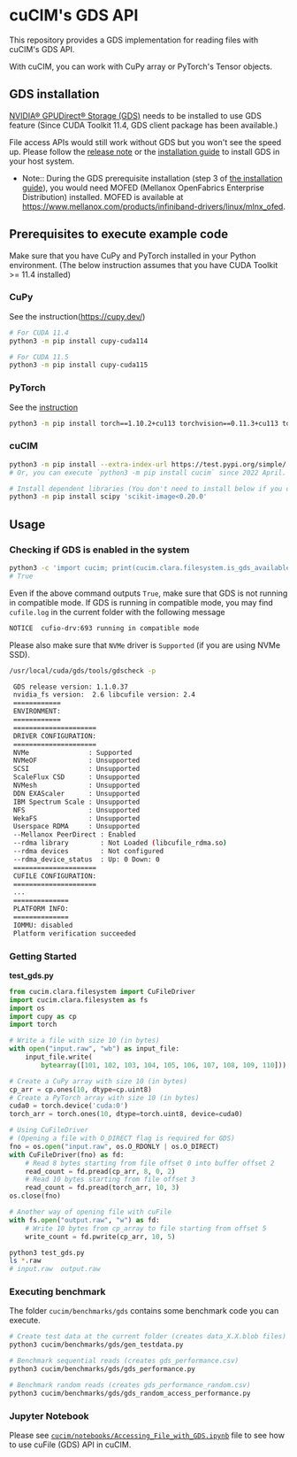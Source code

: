 # cuCIM's GDS API

This repository provides a GDS implementation for reading files with cuCIM's GDS API.

With cuCIM, you can work with CuPy array or PyTorch's Tensor objects.

## GDS installation

[NVIDIA® GPUDirect® Storage (GDS)](https://developer.nvidia.com/gpudirect-storage) needs to be installed to use GDS feature (Since CUDA Toolkit 11.4, GDS client package has been available.)

File access APIs would still work without GDS but you won't see the speed up.
Please follow the [release note](https://docs.nvidia.com/gpudirect-storage/release-notes/index.html) or the [installation guide](https://docs.nvidia.com/gpudirect-storage/troubleshooting-guide/index.html#abstract) to install GDS in your host system.

- Note:: During the GDS prerequisite installation (step 3 of [the installation guide](https://docs.nvidia.com/gpudirect-storage/troubleshooting-guide/index.html#install-prereqs>)), you would need MOFED (Mellanox OpenFabrics Enterprise Distribution) installed. MOFED is available at https://www.mellanox.com/products/infiniband-drivers/linux/mlnx_ofed.

## Prerequisites to execute example code

Make sure that you have CuPy and PyTorch installed in your Python environment.
(The below instruction assumes that you have CUDA Toolkit >= 11.4 installed)

### CuPy

See the instruction(https://cupy.dev/)

```bash
# For CUDA 11.4
python3 -m pip install cupy-cuda114

# For CUDA 11.5
python3 -m pip install cupy-cuda115
```

### PyTorch

See the [instruction](https://pytorch.org/)

```bash
python3 -m pip install torch==1.10.2+cu113 torchvision==0.11.3+cu113 torchaudio==0.10.2+cu113 -f https://download.pytorch.org/whl/cu113/torch_stable.html
```

### cuCIM

```bash
python3 -m pip install --extra-index-url https://test.pypi.org/simple/ cucim==0.0.233
# Or, you can execute `python3 -m pip install cucim` since 2022 April.

# Install dependent libraries (You don't need to install below if you don't use cuCIM's scikit-image API)
python3 -m pip install scipy 'scikit-image<0.20.0'
```

## Usage

### Checking if GDS is enabled in the system

```bash
python3 -c 'import cucim; print(cucim.clara.filesystem.is_gds_available())'
# True
```

Even if the above command outputs `True`, make sure that GDS is not running in compatible mode.
If GDS is running in compatible mode, you may find `cufile.log` in the current folder with the following message

```bash
NOTICE  cufio-drv:693 running in compatible mode
```

Please also make sure that `NVMe` driver is `Supported` (if you are using NVMe SSD).

```bash
/usr/local/cuda/gds/tools/gdscheck -p

 GDS release version: 1.1.0.37
 nvidia_fs version:  2.6 libcufile version: 2.4
 ============
 ENVIRONMENT:
 ============
 =====================
 DRIVER CONFIGURATION:
 =====================
 NVMe               : Supported
 NVMeOF             : Unsupported
 SCSI               : Unsupported
 ScaleFlux CSD      : Unsupported
 NVMesh             : Unsupported
 DDN EXAScaler      : Unsupported
 IBM Spectrum Scale : Unsupported
 NFS                : Unsupported
 WekaFS             : Unsupported
 Userspace RDMA     : Unsupported
 --Mellanox PeerDirect : Enabled
 --rdma library        : Not Loaded (libcufile_rdma.so)
 --rdma devices        : Not configured
 --rdma_device_status  : Up: 0 Down: 0
 =====================
 CUFILE CONFIGURATION:
 =====================
 ...
 ==============
 PLATFORM INFO:
 ==============
 IOMMU: disabled
 Platform verification succeeded
```

### Getting Started

**test_gds.py**

```python
from cucim.clara.filesystem import CuFileDriver
import cucim.clara.filesystem as fs
import os
import cupy as cp
import torch

# Write a file with size 10 (in bytes)
with open("input.raw", "wb") as input_file:
    input_file.write(
        bytearray([101, 102, 103, 104, 105, 106, 107, 108, 109, 110]))

# Create a CuPy array with size 10 (in bytes)
cp_arr = cp.ones(10, dtype=cp.uint8)
# Create a PyTorch array with size 10 (in bytes)
cuda0 = torch.device('cuda:0')
torch_arr = torch.ones(10, dtype=torch.uint8, device=cuda0)

# Using CuFileDriver
# (Opening a file with O_DIRECT flag is required for GDS)
fno = os.open("input.raw", os.O_RDONLY | os.O_DIRECT)
with CuFileDriver(fno) as fd:
    # Read 8 bytes starting from file offset 0 into buffer offset 2
    read_count = fd.pread(cp_arr, 8, 0, 2)
    # Read 10 bytes starting from file offset 3
    read_count = fd.pread(torch_arr, 10, 3)
os.close(fno)

# Another way of opening file with cuFile
with fs.open("output.raw", "w") as fd:
    # Write 10 bytes from cp_array to file starting from offset 5
    write_count = fd.pwrite(cp_arr, 10, 5)

```

```bash
python3 test_gds.py
ls *.raw
# input.raw  output.raw
```

### Executing benchmark

The folder `cucim/benchmarks/gds` contains some benchmark code you can execute.

```bash
# Create test data at the current folder (creates data_X.X.blob files)
python3 cucim/benchmarks/gds/gen_testdata.py

# Benchmark sequential reads (creates gds_performance.csv)
python3 cucim/benchmarks/gds/gds_performance.py

# Benchmark random reads (creates gds_performance_random.csv)
python3 cucim/benchmarks/gds/gds_random_access_performance.py
```

### Jupyter Notebook

Please see [`cucim/notebooks/Accessing_File_with_GDS.ipynb`](https://nbviewer.org/github/rapidsai/cucim/blob/cucim_gds_reader/notebooks/Accessing_File_with_GDS.ipynb) file to see how to use cuFile (GDS) API in cuCIM.
